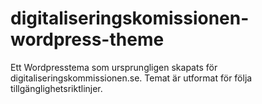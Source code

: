 digitaliseringskomissionen-wordpress-theme
==========================================

Ett Wordpresstema som ursprungligen skapats för
digitaliseringskommissionen.se. Temat är utformat för följa
tillgänglighetsriktlinjer.
